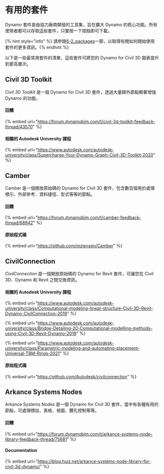 # 有用的套件

Dynamo 套件是由協力廠商開發的工具集，旨在擴大 Dynamo 的核心功能。所有使用者都可以存取這些套件，只要按一下按鈕即可下載。

{% hint style="info" %} 請參閱[6-2_packages](../6\_custom\_nodes\_and\_packages/6-2\_packages/ "mention")一節，以取得有關如何開始使用套件的更多資訊。{% endhint %}

以下是一些最常用套件的清單，這些套件可將您的 Dynamo for Civil 3D 圖表提升到更高層次。

## Civil 3D Toolkit

_Civil 3D Toolkit_ 是一個 Dynamo for Civil 3D 套件，透過大量額外節點顯著增強 Dynamo 的功能。

#### 回饋

{% embed url="https://forum.dynamobim.com/t/civil-3d-toolkit-feedback-thread/43570" %}

#### 相關的 Autodesk University 課程

{% embed url="https://www.autodesk.com/autodesk-university/class/Supercharge-Your-Dynamo-Graph-Civil-3D-Toolkit-2020" %}

## Camber

Camber 是一個開放原始碼的 Dynamo for Civil 3D 套件，包含數百個用於處理標示、外部參考、資料捷徑、型式等等的節點。

#### 回饋

{% embed url="https://forum.dynamobim.com/t/camber-feedback-thread/68942" %}

#### 原始程式碼

{% embed url="https://github.com/mzjensen/Camber" %}

## CivilConnection

_CivilConnection_ 是一個開放原始碼的 Dynamo for Revit 套件，可讓您在 Civil 3D、Dynamo 和 Revit 之間交換資訊。

#### 相關的 Autodesk University 課程

{% embed url="https://www.autodesk.com/autodesk-university/class/Computational-modeling-linear-structure-Civil-3D-Revit-Dynamo-CivilConnection-2019" %}

{% embed url="https://www.autodesk.com/autodesk-university/class/Bridge-Detailing-20-Computational-modelling-methods-using-Civil-3D-Revit-Dynamo-2019" %}

{% embed url="https://www.autodesk.com/autodesk-university/class/Parametric-modeling-and-automating-placement-Universal-TBM-Rings-2021" %}

#### 原始程式碼

{% embed url="https://github.com/Autodesk/civilconnection" %}

## Arkance Systems Nodes

Arkance Systems Nodes 是一個 Dynamo for Civil 3D 套件，當中有各種有用的節點，可處理標註、表格、視圖、鑽孔控制等等。

#### 回饋

{% embed url="https://forum.dynamobim.com/t/arkance-systems-node-library-feedback-thread/75681" %}

#### Documentation

{% embed url="https://blog.huiz.net/arkance-systems-node-library-for-civil-3d-dynamo/" %}
